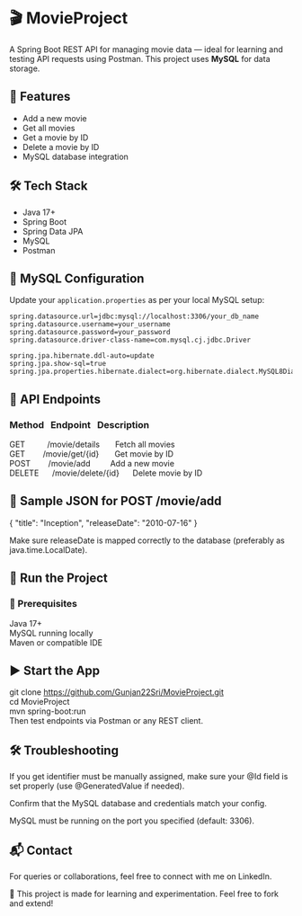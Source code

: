 # 🎬 MovieProject

A Spring Boot REST API for managing movie data — ideal for learning and testing API requests using Postman. This project uses **MySQL** for data storage.

## 🚀 Features

- Add a new movie
- Get all movies
- Get a movie by ID
- Delete a movie by ID
- MySQL database integration

## 🛠 Tech Stack

- Java 17+
- Spring Boot
- Spring Data JPA
- MySQL
- Postman

## 🔌 MySQL Configuration

Update your `application.properties` as per your local MySQL setup:

```properties
spring.datasource.url=jdbc:mysql://localhost:3306/your_db_name
spring.datasource.username=your_username
spring.datasource.password=your_password
spring.datasource.driver-class-name=com.mysql.cj.jdbc.Driver

spring.jpa.hibernate.ddl-auto=update
spring.jpa.show-sql=true
spring.jpa.properties.hibernate.dialect=org.hibernate.dialect.MySQL8Dialect
```
## 🧪 API Endpoints
### Method&nbsp;&nbsp;	 Endpoint&nbsp;&nbsp;	       Description  
GET	&nbsp; &nbsp; &nbsp;&nbsp; &nbsp; /movie/details&nbsp;&nbsp;	&nbsp;&nbsp;&nbsp; Fetch all movies  
GET	 &nbsp;&nbsp;  &nbsp;&nbsp;&nbsp; /movie/get/{id} &nbsp;&nbsp;&nbsp;&nbsp;	&nbsp;Get movie by ID  
POST  &nbsp;&nbsp; &nbsp;&nbsp;&nbsp;	/movie/add	  &nbsp;&nbsp;  &nbsp;&nbsp; &nbsp; Add a new movie  
DELETE&nbsp;&nbsp;&nbsp;&nbsp;	&nbsp;/movie/delete/{id}&nbsp;&nbsp;	&nbsp;&nbsp;&nbsp;Delete movie by ID  

## 🔁 Sample JSON for POST /movie/add
{
  "title": "Inception",
  "releaseDate": "2010-07-16"
}

Make sure releaseDate is mapped correctly to the database (preferably as java.time.LocalDate).

## 🚀 Run the Project
### 🧰 Prerequisites
Java 17+  
MySQL running locally  
Maven or compatible IDE 

## ▶️ Start the App
git clone https://github.com/Gunjan22Sri/MovieProject.git  
cd MovieProject  
mvn spring-boot:run  
Then test endpoints via Postman or any REST client.

## 🛠 Troubleshooting
If you get identifier must be manually assigned, make sure your @Id field is set properly (use @GeneratedValue if needed).

Confirm that the MySQL database and credentials match your config.  

MySQL must be running on the port you specified (default: 3306).  

## 📬 Contact
For queries or collaborations, feel free to connect with me on LinkedIn.

🧠 This project is made for learning and experimentation. Feel free to fork and extend!
